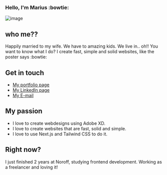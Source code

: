 ### Hello, I'm Marius :bowtie:


![image](https://github.com/MariusHesby/mariushesby.github.io/blob/main/public/assets/images/readme-top-image.jpg)


## who me??

Happily married to my wife. We have to amazing kids. We live in.. oh!! You want to know what I do?
I create fast, simple and solid websites, like the poster says :bowtie:


## Get in touch

- [My portfolio page](https://portfolio-mariushesby.vercel.app/)
- [My LinkedIn page](https://www.linkedin.com/in/marius-hesby/)
- [My E-mail](mailto:marius.r.hesby@gmail.com)


## My passion

- I love to create webdesigns using Adobe XD.
- I love to create websites that are fast, solid and simple.
- I love to use Next.js and Tailwind CSS to do it.


## Right now?

I just finished 2 years at Noroff, studying frontend development.
Working as a freelancer and loving it!
